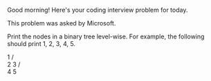 Good morning! Here's your coding interview problem for today.This problem was asked by Microsoft.Print the nodes in a binary tree level-wise. For example, the following shouldprint 1, 2, 3, 4, 5.  1 / \2   3   / \  4   5